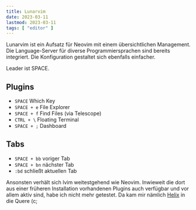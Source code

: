 ```yaml
---
title: Lunarvim
date: 2023-03-11
lastmod: 2023-03-11
tags: [ "editor" ]
---
```


Lunarvim ist ein Aufsatz für Neovim mit einem übersichtlichen 
Management. Die Language-Server für diverse Programmiersprachen 
sind bereits integriert. Die Konfiguration gestaltet sich ebenfalls 
einfacher.

Leader ist SPACE.

## Plugins

* ```SPACE``` Which Key
* ```SPACE + e``` File Explorer
* ```SPACE + f``` Find Files (via Telescope)
* ```CTRL + \``` Floating Terminal
* ```SPACE + ;``` Dashboard

## Tabs

* ```SPACE + bb``` voriger Tab
* ```SPACE + bn``` nächster Tab
* ```:bd``` schließt aktuellen Tab

Ansonsten verhält sich lvim weitestgehend wie Neovim. Inwieweit die dort
aus einer früheren Installation vorhandenen Plugins auch verfügbar und
vor allem aktiv sind, habe ich nicht mehr getestet. Da kam mir nämlich 
[Helix](/pages/helix/) in die Quere (c;